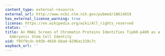 ```yaml
---
content_type: external-resource
external_url: http://www.ncbi.nlm.nih.gov/pubmed/18614019
has_external_license_warning: true
license: https://en.wikipedia.org/wiki/All_rights_reserved
status: ''
title: An RNAi Screen of Chromatin Proteins Identifies Tip60-p400 as a Regulator of
  Embryonic Stem Cell Identity
uid: f95f9cdc-b93b-4018-bbad-6296ac328c7c
wayback_url: ''
---
```

